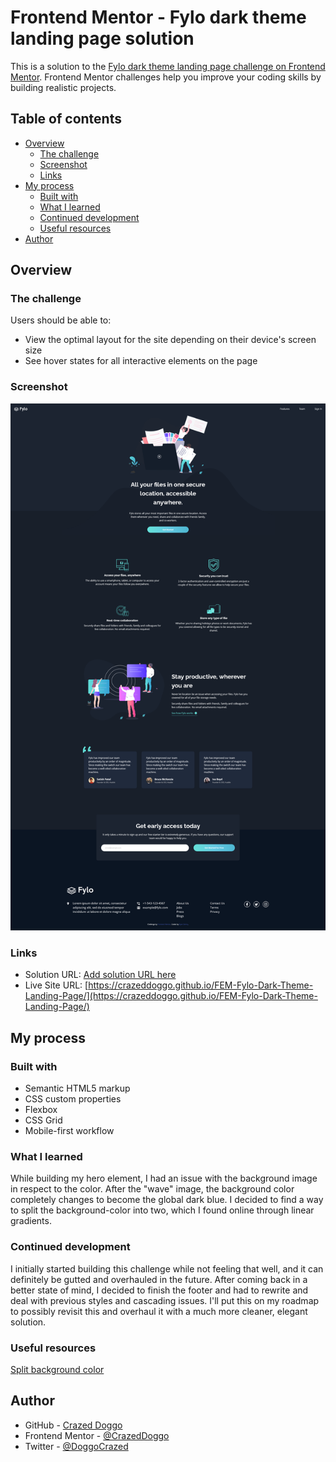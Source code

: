 # Frontend Mentor - Fylo dark theme landing page solution

This is a solution to the [Fylo dark theme landing page challenge on Frontend Mentor](https://www.frontendmentor.io/challenges/fylo-dark-theme-landing-page-5ca5f2d21e82137ec91a50fd). Frontend Mentor challenges help you improve your coding skills by building realistic projects. 

## Table of contents

- [Overview](#overview)
  - [The challenge](#the-challenge)
  - [Screenshot](#screenshot)
  - [Links](#links)
- [My process](#my-process)
  - [Built with](#built-with)
  - [What I learned](#what-i-learned)
  - [Continued development](#continued-development)
  - [Useful resources](#useful-resources)
- [Author](#author)

## Overview

### The challenge

Users should be able to:

- View the optimal layout for the site depending on their device's screen size
- See hover states for all interactive elements on the page

### Screenshot

![](design/finished-site.png)

### Links

- Solution URL: [Add solution URL here](https://your-solution-url.com)
- Live Site URL: [https://crazeddoggo.github.io/FEM-Fylo-Dark-Theme-Landing-Page/](https://crazeddoggo.github.io/FEM-Fylo-Dark-Theme-Landing-Page/)

## My process

### Built with

- Semantic HTML5 markup
- CSS custom properties
- Flexbox
- CSS Grid
- Mobile-first workflow

### What I learned

While building my hero element, I had an issue with the background image in respect to the color. After the "wave" image, the background color completely changes to become the global dark blue. I decided to find a way to split the background-color into two, which I found online through linear gradients.

### Continued development

I initially started building this challenge while not feeling that well, and it can definitely be gutted and overhauled in the future. After coming back in a better state of mind, I decided to finish the footer and had to rewrite and deal with previous styles and cascading issues. I'll put this on my roadmap to possibly revisit this and overhaul it with a much more cleaner, elegant solution.

### Useful resources

[Split background color](https://stackoverflow.com/questions/8541081/css-set-a-background-color-which-is-50-of-the-width-of-the-window)

## Author

- GitHub - [Crazed Doggo](https://github.com/CrazedDoggo)
- Frontend Mentor - [@CrazedDoggo](https://www.frontendmentor.io/profile/CrazedDoggo)
- Twitter - [@DoggoCrazed](https://www.twitter.com/DoggoCrazed)